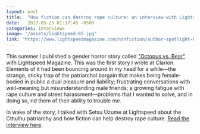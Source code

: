 ```yaml
---
layout: post
title:  "How fiction can destroy rape culture: an interview with Lightspeed" 
date:   2017-05-25 01:17:45 -0500
categories: interviews
image: "/assets/lightspeed-85.jpg"
link: "https://www.lightspeedmagazine.com/nonfiction/author-spotlight-kendra-fortmeyer/"
---
```

This summer I published a gender horror story called ["Octopus vs. Bear"][story] with Lightspeed Magazine. This was the first story I wrote at Clarion. Elements of it had been bouncing around in my head for a while—the strange, sticky trap of the patriarchal bargain that makes being female-bodied in public a dual pleasure and liability; frustrating conversations with well-meaning but misunderstanding male friends; a growing fatigue with rape culture and street harassment—problems that I wanted to solve, and in doing so, rid them of their ability to trouble me.

In wake of the story, I talked with Setsu Uzume at Lightspeed about the Cthulhu patriarchy and how fiction can help destroy rape culture. [Read the interview here]({{page.link}}).

[story]: https://www.lightspeedmagazine.com/fiction/octopus-vs-bear/

